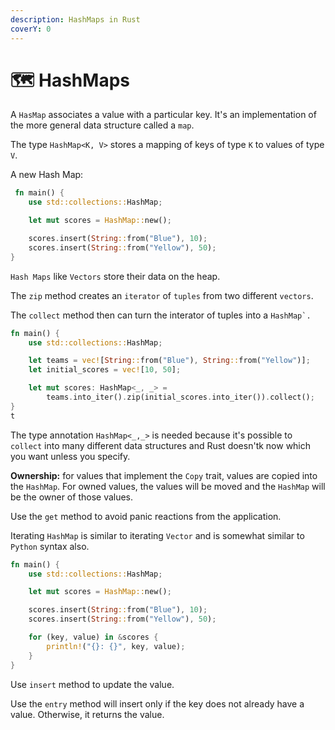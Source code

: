 ```yaml
---
description: HashMaps in Rust
coverY: 0
---
```


# 🗺 HashMaps

A `HasMap` associates a value with a particular key. It's an implementation of the more general data structure called a `map`.

The type `HashMap<K, V>` stores a mapping of keys of type `K` to values of type `V`.

A new Hash Map:

```rust
 fn main() {
    use std::collections::HashMap;

    let mut scores = HashMap::new();

    scores.insert(String::from("Blue"), 10);
    scores.insert(String::from("Yellow"), 50);
}

```

`Hash Maps` like `Vectors` store their data on the heap.

The `zip` method creates an `iterator` of `tuples` from two different `vectors`.

The `collect` method then can turn the interator of tuples into a ``HashMap`.``&#x20;

```rust
fn main() {
    use std::collections::HashMap;

    let teams = vec![String::from("Blue"), String::from("Yellow")];
    let initial_scores = vec![10, 50];

    let mut scores: HashMap<_, _> =
        teams.into_iter().zip(initial_scores.into_iter()).collect();
}
t
```

The type annotation `HashMap<_,_>` is needed because it's possible to `collect` into many different data structures and Rust doesn'tk now which you want unless you specify.

**Ownership:** for values that implement the `Copy` trait, values are copied into the `HashMap`. For owned values, the values will be moved and the `HashMap` will be the owner of those values.

Use the `get` method to avoid panic reactions from the application.

Iterating `HashMap` is similar to iterating `Vector` and is somewhat similar to `Python` syntax also.

```rust
fn main() {
    use std::collections::HashMap;

    let mut scores = HashMap::new();

    scores.insert(String::from("Blue"), 10);
    scores.insert(String::from("Yellow"), 50);

    for (key, value) in &scores {
        println!("{}: {}", key, value);
    }
}

```

Use `insert` method to update the value.

Use the `entry` method will insert only if the key does not already have a value. Otherwise, it returns the value.

